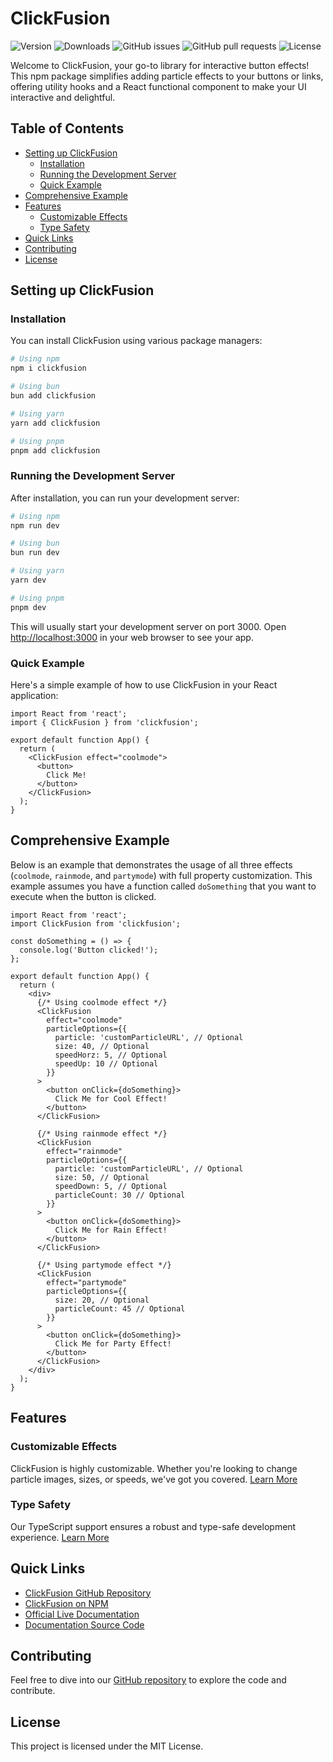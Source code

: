 # ClickFusion
![Version](https://img.shields.io/github/package-json/v/BankkRoll/ClickFusion)
![Downloads](https://img.shields.io/npm/dw/clickfusion)
![GitHub issues](https://img.shields.io/github/issues/BankkRoll/ClickFusion)
![GitHub pull requests](https://img.shields.io/github/issues-pr/BankkRoll/ClickFusion)
![License](https://img.shields.io/npm/l/clickfusion)

Welcome to ClickFusion, your go-to library for interactive button effects! This npm package simplifies adding particle effects to your buttons or links, offering utility hooks and a React functional component to make your UI interactive and delightful.

## Table of Contents

- [Setting up ClickFusion](#setting-up-clickfusion)
  - [Installation](#installation)
  - [Running the Development Server](#running-the-development-server)
  - [Quick Example](#quick-example)
- [Comprehensive Example](#comprehensive-example)
- [Features](#features)
  - [Customizable Effects](#customizable-effects)
  - [Type Safety](#type-safety)
- [Quick Links](#quick-links)
- [Contributing](#contributing)
- [License](#license)

## Setting up ClickFusion

### Installation

You can install ClickFusion using various package managers:

```bash
# Using npm
npm i clickfusion

# Using bun
bun add clickfusion

# Using yarn
yarn add clickfusion

# Using pnpm
pnpm add clickfusion
```

### Running the Development Server

After installation, you can run your development server:

```bash
# Using npm
npm run dev

# Using bun
bun run dev

# Using yarn
yarn dev

# Using pnpm
pnpm dev
```

This will usually start your development server on port 3000. Open [http://localhost:3000](http://localhost:3000) in your web browser to see your app.

### Quick Example

Here's a simple example of how to use ClickFusion in your React application:

```tsx
import React from 'react';
import { ClickFusion } from 'clickfusion';

export default function App() {
  return (
    <ClickFusion effect="coolmode">
      <button>
        Click Me!
      </button>
    </ClickFusion>
  );
}
```

## Comprehensive Example

Below is an example that demonstrates the usage of all three effects (`coolmode`, `rainmode`, and `partymode`) with full property customization. This example assumes you have a function called `doSomething` that you want to execute when the button is clicked.

```tsx
import React from 'react';
import ClickFusion from 'clickfusion';

const doSomething = () => {
  console.log('Button clicked!');
};

export default function App() {
  return (
    <div>
      {/* Using coolmode effect */}
      <ClickFusion 
        effect="coolmode"
        particleOptions={{
          particle: 'customParticleURL', // Optional
          size: 40, // Optional
          speedHorz: 5, // Optional
          speedUp: 10 // Optional
        }}
      >
        <button onClick={doSomething}>
          Click Me for Cool Effect!
        </button>
      </ClickFusion>
      
      {/* Using rainmode effect */}
      <ClickFusion
        effect="rainmode"
        particleOptions={{
          particle: 'customParticleURL', // Optional
          size: 50, // Optional
          speedDown: 5, // Optional
          particleCount: 30 // Optional
        }}
      >
        <button onClick={doSomething}>
          Click Me for Rain Effect!
        </button>
      </ClickFusion>
      
      {/* Using partymode effect */}
      <ClickFusion
        effect="partymode"
        particleOptions={{
          size: 20, // Optional
          particleCount: 45 // Optional
        }}
      >
        <button onClick={doSomething}>
          Click Me for Party Effect!
        </button>
      </ClickFusion>
    </div>
  );
}
```

## Features

### Customizable Effects

ClickFusion is highly customizable. Whether you're looking to change particle images, sizes, or speeds, we've got you covered. [Learn More](https://clickfusion.mintlify.app/essentials/customEffects)

### Type Safety

Our TypeScript support ensures a robust and type-safe development experience. [Learn More](././src/types.d.ts)

## Quick Links

- [ClickFusion GitHub Repository](https://github.com/BankkRoll/ClickFusion)
- [ClickFusion on NPM](https://www.npmjs.com/package/clickfusion)
- [Official Live Documentation](https://clickfusion.mintlify.app/)
- [Documentation Source Code](https://github.com/BankkRoll/ClickFusion-docs)

## Contributing

Feel free to dive into our [GitHub repository](https://github.com/BankkRoll/ClickFusion) to explore the code and contribute.

## License

This project is licensed under the MIT License.
